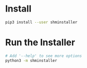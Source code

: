 
# Install
```bash
pip3 install --user shminstaller
```

# Run the Installer
```bash
# Add '--help' to see more options
python3 -m shminstaller
```

